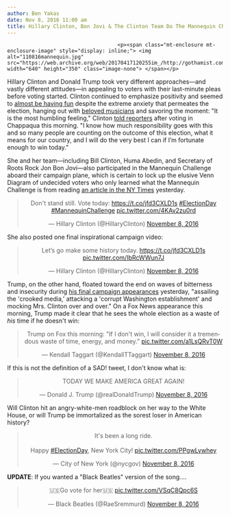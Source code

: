 ```yaml
---
author: Ben Yakas
date: Nov 8, 2016 11:00 am
title: Hillary Clinton, Bon Jovi & The Clinton Team Do The Mannequin Challenge
---
```


	
										<p><span class="mt-enclosure mt-enclosure-image" style="display: inline;"> <img alt="110816mannequin.jpg" src="https://web.archive.org/web/20170417120255im_/http://gothamist.com/attachments/byakas/110816mannequin.jpg" width="640" height="350" class="image-none"> </span></p>

<p>Hillary Clinton and Donald Trump took very different approaches&#x2014;and vastly different attitudes&#x2014;in appealing to voters with their last-minute pleas before voting started. Clinton continued to emphasize positivity and seemed to <a href="https://web.archive.org/web/20170417120255/http://www.nytimes.com/2016/11/08/us/politics/hillary-clinton-donald-trump.html">almost be having fun</a> despite the extreme anxiety that permeates the election, hanging out with <a href="https://web.archive.org/web/20170417120255/http://gothamist.com/2016/11/07/video_bruce_springsteen_election_day_eve_lullaby.php">beloved musicians</a> and savoring the moment: &quot;It is the most humbling feeling,&quot; Clinton <a href="https://web.archive.org/web/20170417120255/http://www.politico.com/story/2016/11/hillary-clinton-votes-2016-election-230929">told reporters</a> after voting in Chappaqua this morning. &quot;I know how much responsibility goes with this and so many people are counting on the outcome of this election, what it means for our country, and I will do the very best I can if I&#x2019;m fortunate enough to win today.&quot;</p>

<p>She and her team&#x2014;including Bill Clinton, Huma Abedin, and Secretary of Roots Rock Jon Bon Jovi&#x2014;also participated in the Mannequin Challenge aboard their campaign plane, which is certain to lock up the elusive Venn Diagram of undecided voters who only learned what the Mannequin Challenge is from reading <a href="https://web.archive.org/web/20170417120255/http://www.nytimes.com/2016/11/08/style/mannequin-challenge-is-the-new-viral-video-sensation-you-probably-cant-avoid.html">an article in the NY Times</a> yesterday.</p>

<center><blockquote class="twitter-tweet" data-lang="en"><p lang="en" dir="ltr">Don&apos;t stand still. Vote today: <a href="https://web.archive.org/web/20170417120255/https://t.co/jfd3CXLD1s">https://t.co/jfd3CXLD1s</a> <a href="https://web.archive.org/web/20170417120255/https://twitter.com/hashtag/ElectionDay?src=hash">#ElectionDay</a> <a href="https://web.archive.org/web/20170417120255/https://twitter.com/hashtag/MannequinChallenge?src=hash">#MannequinChallenge</a> <a href="https://web.archive.org/web/20170417120255/https://t.co/4KAv2zu0rd">pic.twitter.com/4KAv2zu0rd</a></p>&#x2014; Hillary Clinton (@HillaryClinton) <a href="https://web.archive.org/web/20170417120255/https://twitter.com/HillaryClinton/status/795955854059171840">November 8, 2016</a></blockquote>
<script async src="//web.archive.org/web/20170417120255js_/http://platform.twitter.com/widgets.js" charset="utf-8"></script></center>

<p>She also posted one final inspirational campaign video:</p>

<center><blockquote class="twitter-tweet" data-lang="en"><p lang="en" dir="ltr">Let&#x2019;s go make some history today. <a href="https://web.archive.org/web/20170417120255/https://t.co/jfd3CXLD1s">https://t.co/jfd3CXLD1s</a> <a href="https://web.archive.org/web/20170417120255/https://t.co/IbRcWWun7J">pic.twitter.com/IbRcWWun7J</a></p>&#x2014; Hillary Clinton (@HillaryClinton) <a href="https://web.archive.org/web/20170417120255/https://twitter.com/HillaryClinton/status/795974327611129856">November 8, 2016</a></blockquote>
<script async src="//web.archive.org/web/20170417120255js_/http://platform.twitter.com/widgets.js" charset="utf-8"></script></center>

<p>Trump, on the other hand, floated toward the end on waves of bitterness and insecurity during <a href="https://web.archive.org/web/20170417120255/http://www.nytimes.com/2016/11/08/us/politics/hillary-clinton-donald-trump.html">his final campaign appearances</a> yesterday, &quot;assailing the &apos;crooked media,&apos; attacking a &apos;corrupt Washington establishment&apos; and mocking Mrs. Clinton over and over.&quot; On a Fox News appearance this morning, Trump made it clear that he sees the whole election as a waste of <em>his</em> time if he doesn&apos;t win:</p>

<center><blockquote class="twitter-tweet" data-lang="en"><p lang="en" dir="ltr">Trump on Fox this morning: &quot;If I don&apos;t win, I will consider it a tremendous waste of time, energy, and money.&quot; <a href="https://web.archive.org/web/20170417120255/https://t.co/a1LsQRvT0W">pic.twitter.com/a1LsQRvT0W</a></p>&#x2014; Kendall Taggart (@KendallTTaggart) <a href="https://web.archive.org/web/20170417120255/https://twitter.com/KendallTTaggart/status/795964628174045184">November 8, 2016</a></blockquote>
<script async src="//web.archive.org/web/20170417120255js_/http://platform.twitter.com/widgets.js" charset="utf-8"></script></center>

<p>If this is not the definition of a SAD! tweet, I don&apos;t know what is:</p>

<center><blockquote class="twitter-tweet" data-lang="en"><p lang="en" dir="ltr">TODAY WE MAKE AMERICA GREAT AGAIN!</p>&#x2014; Donald J. Trump (@realDonaldTrump) <a href="https://web.archive.org/web/20170417120255/https://twitter.com/realDonaldTrump/status/795954831718498305">November 8, 2016</a></blockquote>
<script async src="//web.archive.org/web/20170417120255js_/http://platform.twitter.com/widgets.js" charset="utf-8"></script></center>

<p>Will Clinton hit an angry-white-men roadblock on her way to the White House, or will Trump be immortalized as the sorest loser in American history? </p>

<center><blockquote class="twitter-tweet" data-lang="en"><p lang="en" dir="ltr">It&apos;s been a long ride.<br><br>Happy <a href="https://web.archive.org/web/20170417120255/https://twitter.com/hashtag/ElectionDay?src=hash">#ElectionDay</a>, New York City! <a href="https://web.archive.org/web/20170417120255/https://t.co/PPgwLywhey">pic.twitter.com/PPgwLywhey</a></p>&#x2014; City of New York (@nycgov) <a href="https://web.archive.org/web/20170417120255/https://twitter.com/nycgov/status/795957300305469440">November 8, 2016</a></blockquote>
<script async src="//web.archive.org/web/20170417120255js_/http://platform.twitter.com/widgets.js" charset="utf-8"></script></center>

<p><b>UPDATE</b>: If you wanted a &quot;Black Beatles&quot; version of the song....</p>

<center><blockquote class="twitter-tweet" data-lang="en"><p lang="en" dir="ltr">&#x1F1FA;&#x1F1F8;Go vote for her&#x1F1FA;&#x1F1F8; <a href="https://web.archive.org/web/20170417120255/https://t.co/VSqC8Qpc6S">pic.twitter.com/VSqC8Qpc6S</a></p>&#x2014; Black Beatles (@RaeSremmurd) <a href="https://web.archive.org/web/20170417120255/https://twitter.com/RaeSremmurd/status/796037226429706240">November 8, 2016</a></blockquote>
<script async src="//web.archive.org/web/20170417120255js_/http://platform.twitter.com/widgets.js" charset="utf-8"></script></center>					
										
									
				